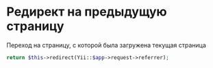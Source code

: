 # Редирект на предыдущую страницу

Переход на страницу, с которой была загружена текущая страница

```php
return $this->redirect(Yii::$app->request->referrer);
```
